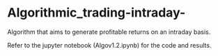 # Algorithmic_trading-intraday-
Algorithm that aims to generate profitable returns on an intraday basis. 

Refer to the jupyter notebook (Algov1.2.ipynb) for the code and results.
